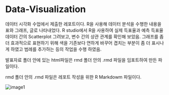 # Data-Visualization
데이터 시각화 수업에서 제출한 레포트이다.
R을 사용해 데이터 분석을 수행한 내용을 표와 그래프, 글로 나타내었다.
R studio에서 R을 사용하여 실제 득표율과 예측 득표율 데이터 간의 Scatterplot 그려보고, 변수 간의 상관 관계를 확인해 보았음.
그래프를 좀 더 효과적으로 표현하기 위해 색을 기존보다 연하게 바꾸어 겹치는 부분이 좀 더 표시나게 하였고 범례를 추가하는 등의 작업을 수행 하였음.

발표자료 폴더 안에 있는 html파일은 rmd 폴더 안의 .rmd 파일을 임포트하여 만든 파일이다.

rmd 폴더 안의 .rmd 파일은 레포트 작성을 위한 R Markdowm 파일이다.

![image1](https://github.com/heojunbong2/portfolio/assets/168062535/0208d71f-c2c1-432b-a55d-bd3bb8dd63f3)

